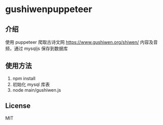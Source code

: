 # gushiwenpuppeteer

## 介绍
使用 puppeteer 爬取古诗文网 https://www.gushiwen.org/shiwen/ 内容及音频，通过 mysqljs 保存到数据库

## 使用方法
1. npm install
2. 初始化 mysql 库表
3. node main/gushiwen.js 

## License
MIT
